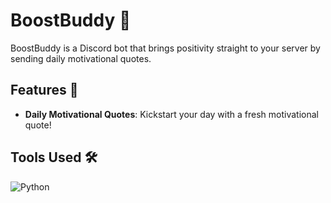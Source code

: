 # BoostBuddy 🚀


BoostBuddy is a Discord bot that brings positivity straight to your server by sending daily motivational quotes.

## Features 🌟

- **Daily Motivational Quotes**: Kickstart your day with a fresh motivational quote!


## Tools Used 🛠️

![Python](https://img.shields.io/badge/Python-3776AB?style=for-the-badge&logo=python&logoColor=white)


